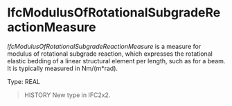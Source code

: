 # IfcModulusOfRotationalSubgradeReactionMeasure

_IfcModulusOfRotationalSubgradeReactionMeasure_ is a measure for modulus of rotational subgrade reaction, which expresses the rotational elastic bedding of a linear structural element per length, such as for a beam. It is typically measured in Nm/(m\*rad).<!-- end of definition -->

Type: REAL

> HISTORY New type in IFC2x2.
